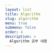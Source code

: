 ```yaml
---
layout: list
title: Algorithm
slug: algorithm
menu: true
submenu: false
order: 4
description: >
  Algorithm 공부 내용
---
```

